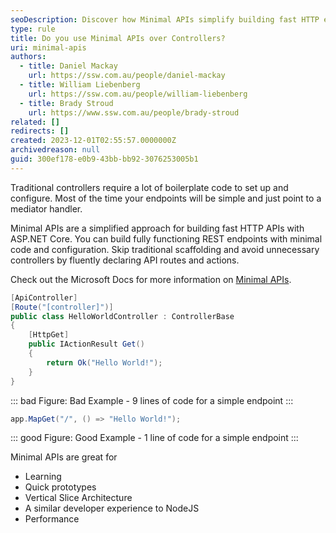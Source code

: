 ```yaml
---
seoDescription: Discover how Minimal APIs simplify building fast HTTP endpoints in ASP.NET Core with minimal setup and boilerplate-free code.
type: rule
title: Do you use Minimal APIs over Controllers?
uri: minimal-apis
authors:
  - title: Daniel Mackay
    url: https://ssw.com.au/people/daniel-mackay
  - title: William Liebenberg
    url: https://ssw.com.au/people/william-liebenberg
  - title: Brady Stroud
    url: https://www.ssw.com.au/people/brady-stroud
related: []
redirects: []
created: 2023-12-01T02:55:57.0000000Z
archivedreason: null
guid: 300ef178-e0b9-43bb-bb92-3076253005b1
---
```


Traditional controllers require a lot of boilerplate code to set up and configure. Most of the time your endpoints will be simple and just point to a mediator handler.

Minimal APIs are a simplified approach for building fast HTTP APIs with ASP.NET Core. You can build fully functioning REST endpoints with minimal code and configuration. Skip traditional scaffolding and avoid unnecessary controllers by fluently declaring API routes and actions.

Check out the Microsoft Docs for more information on [Minimal APIs](https://learn.microsoft.com/en-us/aspnet/core/fundamentals/minimal-apis?WT.mc_id=DT-MVP-33518).

<!--endintro-->

```csharp
[ApiController]
[Route("[controller]")]
public class HelloWorldController : ControllerBase
{
    [HttpGet]
    public IActionResult Get()
    {
        return Ok("Hello World!");
    }
}
```

::: bad
Figure: Bad Example - 9 lines of code for a simple endpoint
:::

```csharp
app.MapGet("/", () => "Hello World!");
```

::: good
Figure: Good Example - 1 line of code for a simple endpoint
:::

Minimal APIs are great for

* Learning
* Quick prototypes
* Vertical Slice Architecture
* A similar developer experience to NodeJS
* Performance
